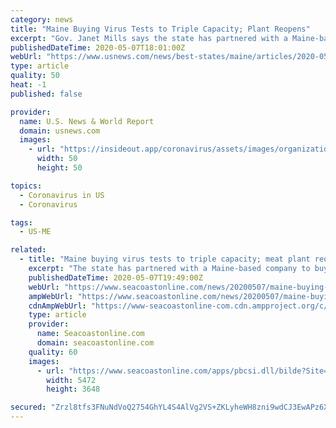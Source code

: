 ```yaml
---
category: news
title: "Maine Buying Virus Tests to Triple Capacity; Plant Reopens"
excerpt: "Gov. Janet Mills says the state has partnered with a Maine-based company to buy enough of its coronavirus testing kits to more than triple the state’s testing capacity."
publishedDateTime: 2020-05-07T18:01:00Z
webUrl: "https://www.usnews.com/news/best-states/maine/articles/2020-05-07/food-plant-set-to-reopen-after-51-workers-tested-positive"
type: article
quality: 50
heat: -1
published: false

provider:
  name: U.S. News & World Report
  domain: usnews.com
  images:
    - url: "https://insideout.app/coronavirus/assets/images/organizations/usnews.com-50x50.jpg"
      width: 50
      height: 50

topics:
  - Coronavirus in US
  - Coronavirus

tags:
  - US-ME

related:
  - title: "Maine buying virus tests to triple capacity; meat plant reopens"
    excerpt: "The state has partnered with a Maine-based company to buy enough of its coronavirus testing kits to more than triple the state's testing capacity, meaning"
    publishedDateTime: 2020-05-07T19:49:00Z
    webUrl: "https://www.seacoastonline.com/news/20200507/maine-buying-virus-tests-to-triple-capacity-meat-plant-reopens"
    ampWebUrl: "https://www.seacoastonline.com/news/20200507/maine-buying-virus-tests-to-triple-capacity-meat-plant-reopens?template=ampart"
    cdnAmpWebUrl: "https://www-seacoastonline-com.cdn.ampproject.org/c/s/www.seacoastonline.com/news/20200507/maine-buying-virus-tests-to-triple-capacity-meat-plant-reopens?template=ampart"
    type: article
    provider:
      name: Seacoastonline.com
      domain: seacoastonline.com
    quality: 60
    images:
      - url: "https://www.seacoastonline.com/apps/pbcsi.dll/bilde?Site=SO&Date=20200507&Category=NEWS&ArtNo=200509734&Ref=AR"
        width: 5472
        height: 3648

secured: "Zrzl8tfs3FNuNdVoQ2754GhYL4S4AlVg2VS+ZKLyheWH8zni9wdCJ3EwAPz6X5jxMTmn15xvBGzkkC5DHbUMzxaAMZtAQ4ynnVHM6o2vmJk1/t3i1//kFF0N77tDpvWGJbp5m4lGPXIIfTBif7Smd396hDD1HHPGVK5wP7li/UbeSo5Vh1shSHQdJc9Egf4ALCVAgZA/QLUBF+NpjRRGHv35yPsFfBtVdyU1Kq82dCazuOd5y92Sfeo9Tr3CfcNXdfwi3jtMoLKlhhWoNoBJvY+Byseds6Q+gJhq8Ea/3WlmR82GNIoHfpga+ca7w6phLngg60b5wRnQgKUd7rrUI7Ays1SdkiWt+EmeKB717BbzG8jevCEY7v70IBjc2f1kIj50ZE6cWDbGBp6bpWT8hBPCYj90938vidNngKrXMPYpE/jNXqBArwh1jiNHK+C3uYoE+uU/7069uoKCYla7znp8CvF+sTftl0EmNbsA7y0=;ho1+GrlFuSL9bhlz/Z8kSA=="
---
```



